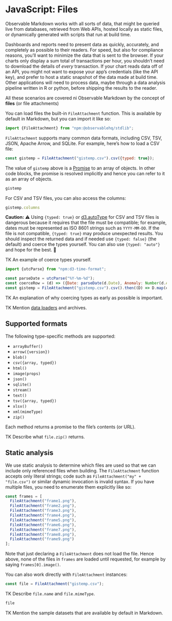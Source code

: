 # JavaScript: Files

Observable Markdown works with all sorts of data, that might be queried live from databases, retrieved from Web APIs, hosted locally as static files, or dynamically generated with scripts that run at build time.

Dashboards and reports need to present data as quickly, accurately, and completely as possible to their readers. For speed, but also for compliance reasons, you’ll want to minimize the data that is sent to the browser. If your charts only display a sum total of transactions per hour, you shouldn’t need to download
the details of _every_ transaction. If your chart reads data off of an API, you might not want to expose your app’s credentials (like the API key), and prefer to host a static snapshot of the data made at build time. Other applications will need to process data, maybe through a data analysis pipeline written in R or python, before shipping the results to the reader.

All these scenarios are covered ni Observable Markdown by the concept of **files** (or file attachments)

You can load files the built-in `FileAttachment` function. This is available by default in Markdown, but you can import it like so:

```js echo
import {FileAttachment} from "npm:@observablehq/stdlib";
```

`FileAttachment` supports many common data formats, including CSV, TSV, JSON, Apache Arrow, and SQLite. For example, here’s how to load a CSV file:

```js echo
const gistemp = FileAttachment("gistemp.csv").csv({typed: true});
```

The value of `gistemp` above is a [Promise](./promises) to an array of objects. In other code blocks, the promise is resolved implicitly and hence you can refer to it as an array of objects.

```js echo
gistemp
```

For CSV and TSV files, you can also access the columns:

```js echo
gistemp.columns
```

**Caution:** ⚠️ Using `{typed: true}` or [d3.autoType](https://d3js.org/d3-dsv#autoType) for CSV and TSV files is dangerous because it requires that the file must be compatible; for example, dates must be represented as ISO 8601 strings such as `YYYY-MM-DD`. If the file is not compatible, `{typed: true}` may produce unexpected results. You should inspect the returned data and if needed use `{typed: false}` (the default) and coerce the types yourself. You can also use `{typed: "auto"}` and hope for the best. 🤷

TK An example of coerce types yourself.

```js run=false
import {utcParse} from "npm:d3-time-format";

const parseDate = utcParse("%Y-%m-%d");
const coerceRow = (d) => ({Date: parseDate(d.Date), Anomaly: Number(d.Anomaly)});
const gistemp = FileAttachment("gistemp.csv").csv().then((D) => D.map(coerceRow));
```

TK An explanation of why coercing types as early as possible is important.

TK Mention [data loaders](../loaders) and archives.

## Supported formats

The following type-specific methods are supported:

- `arrayBuffer()`
- `arrow({version})`
- `blob()`
- `csv({array, typed})`
- `html()`
- `image(props)`
- `json()`
- `sqlite()`
- `stream()`
- `text()`
- `tsv({array, typed})`
- `xlsx()`
- `xml(mimeType)`
- `zip()`

Each method returns a promise to the file’s contents (or URL).

TK Describe what `file.zip()` returns.

## Static analysis

We use static analysis to determine which files are used so that we can include only referenced files when building. The `FileAttachment` function accepts only literal strings; code such as `FileAttachment("my" + "file.csv")` or similar dynamic invocation is invalid syntax. If you have multiple files, you need to enumerate them explicitly like so:

```js run=false
const frames = [
  FileAttachment("frame1.png"),
  FileAttachment("frame2.png"),
  FileAttachment("frame3.png"),
  FileAttachment("frame4.png"),
  FileAttachment("frame5.png"),
  FileAttachment("frame6.png"),
  FileAttachment("frame7.png"),
  FileAttachment("frame8.png"),
  FileAttachment("frame9.png")
];
```

Note that just declaring a `FileAttachment` does not load the file. Hence above, none of the files in `frames` are loaded until requested, for example by saying `frames[0].image()`.

You can also work directly with `FileAttachment` instances:

```js echo
const file = FileAttachment("gistemp.csv");
```

TK Describe `file.name` and `file.mimeType`.

```js echo
file
```

TK Mention the sample datasets that are available by default in Markdown.
